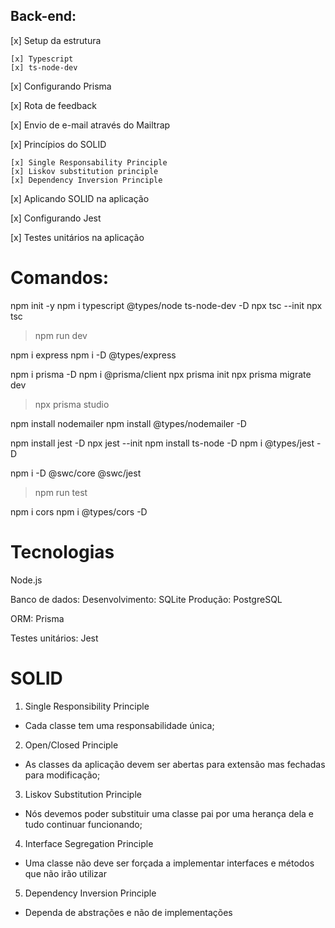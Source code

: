 ## Back-end:

[x] Setup da estrutura

    [x] Typescript
    [x] ts-node-dev

[x] Configurando Prisma

[x] Rota de feedback

[x] Envio de e-mail através do Mailtrap

[x] Princípios do SOLID

    [x] Single Responsability Principle
    [x] Liskov substitution principle
    [x] Dependency Inversion Principle

[x] Aplicando SOLID na aplicação

[x] Configurando Jest

[x] Testes unitários na aplicação

# Comandos:

npm init -y
npm i typescript @types/node ts-node-dev -D
npx tsc --init
npx tsc

> npm run dev

npm i express
npm i -D @types/express

npm i prisma -D
npm i @prisma/client
npx prisma init
npx prisma migrate dev

> npx prisma studio

npm install nodemailer
npm install @types/nodemailer -D

npm install jest -D
npx jest --init
npm install ts-node -D
npm i @types/jest -D

npm i -D @swc/core @swc/jest

> npm run test

npm i cors
npm i @types/cors -D

# Tecnologias

Node.js

Banco de dados:
Desenvolvimento: SQLite
Produção: PostgreSQL

ORM: Prisma

Testes unitários: Jest


# SOLID

1. Single Responsibility Principle
- Cada classe tem uma responsabilidade única;

2. Open/Closed Principle
- As classes da aplicação devem ser abertas para extensão mas fechadas para modificação;

3. Liskov Substitution Principle
- Nós devemos poder substituir uma classe pai por uma herança dela e tudo continuar funcionando;

4. Interface Segregation Principle
- Uma classe não deve ser forçada a implementar interfaces e métodos que não irão utilizar

5. Dependency Inversion Principle
- Dependa de abstrações e não de implementações
